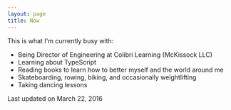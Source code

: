 ```yaml
---
layout: page
title: Now
---
```


This is what I'm currently busy with:

* Being Director of Engineering at Colibri Learning (McKissock LLC)
* Learning about TypeScript
* Reading books to learn how to better myself and the world around me
* Skateboarding, rowing, biking, and occasionally weightlifting
* Taking dancing lessons

Last updated on March 22, 2016
